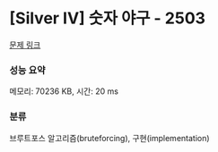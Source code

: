 # [Silver IV] 숫자 야구 - 2503 

[문제 링크](https://www.acmicpc.net/problem/2503) 

### 성능 요약

메모리: 70236 KB, 시간: 20 ms

### 분류

브루트포스 알고리즘(bruteforcing), 구현(implementation)


